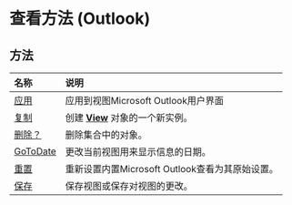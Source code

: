 
# 查看方法 (Outlook)

## 方法



|**名称**|**说明**|
|:-----|:-----|
|[应用](b121d1ce-24b7-4ace-8369-42e5c7becd0a.md)|应用到视图Microsoft Outlook用户界面|
|[复制](dfa82ef6-94f1-5c7d-eea5-600f992992d3.md)|创建  **[View](41c8d149-9912-1685-4c8b-3c849cc6f1ed.md)** 对象的一个新实例。|
|[删除？](6d332021-6e93-7665-2a5b-526c927621de.md)|删除集合中的对象。|
|[GoToDate](5ad66fcc-fcdf-9a48-a8e1-669dd294967b.md)|更改当前视图用来显示信息的日期。|
|[重置](fb909688-309d-0a70-0b67-0f1793f6a27d.md)|重新设置内置Microsoft Outlook查看为其原始设置。|
|[保存](effc4046-2e9c-3898-e37f-c4de817ddde7.md)|保存视图或保存对视图的更改。|
